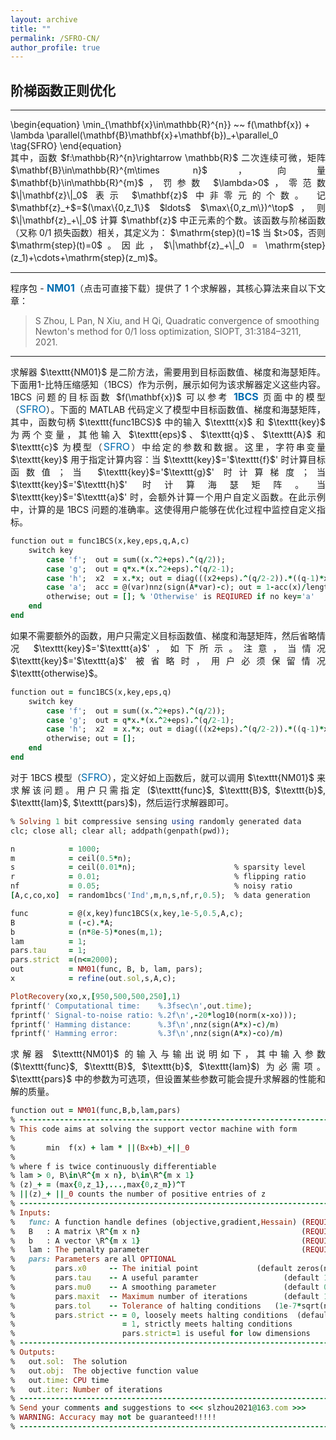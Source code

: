 ```yaml
---
layout: archive
title: ""   
permalink: /SFRO-CN/
author_profile: true
---
```


<style>
a:link {
  text-decoration: none;
}

a:visited {
  text-decoration: none;
}

a:hover {
  text-decoration: underline;
}

a:active {
  text-decoration: underline;
}
</style>


##  阶梯函数正则优化
---

<p style="line-height: 1;"></p>
\begin{equation}
\min_{\mathbf{x}\in\mathbb{R}^{n}} ~~  f(\mathbf{x}) + \lambda \parallel(\mathbf{B}\mathbf{x}+\mathbf{b})_+\parallel_0  \tag{SFRO}
\end{equation}

<div style="text-align:justify;">
其中，函数 $f:\mathbb{R}^{n}\rightarrow \mathbb{R}$ 二次连续可微，矩阵 $\mathbf{B}\in\mathbb{R}^{m\times n}$，向量 $\mathbf{b}\in\mathbb{R}^{m}$，罚参数 $\lambda>0$，零范数 $\|\mathbf{z}\|_0$ 表示 $\mathbf{z}$ 中非零元的个数。 记 $\mathbf{z}_+$=$(\max\{0,z_1\}$ $ldots$ $\max\{0,z_m\})^\top$，则 $\|\mathbf{z}_+\|_0$ 计算 $\mathbf{z}$ 中正元素的个数。该函数与阶梯函数（又称 0/1 损失函数）相关，其定义为： $\mathrm{step}(t)=1$ 当 $t>0$，否则 $\mathrm{step}(t)=0$。因此，$\|\mathbf{z}_+\|_0 = \mathrm{step}(z_1)+\cdots+\mathrm{step}(z_m)$。  
</div>
 
<!-- ## <span style="color:#8C8C8C"> The solver and its demonstration </span> -->

---
<div style="text-align:justify;"> 
程序包 - <a style="font-size: 16px; font-weight: bold;color:#006DB0" href="\files\SFROpack.zip" target="_blank">NM01</a>（点击可直接下载）提供了 1 个求解器，其核心算法来自以下文章：  
</div>

> <span style="font-size: 14px"> S Zhou, L Pan, N Xiu,  and H Qi, Quadratic convergence of smoothing Newton's method for 0/1 loss optimization, SIOPT, 31:3184–3211, 2021. </span>

---
<div style="text-align:justify;">  
求解器 $\texttt{NM01}$ 是二阶方法，需要用到目标函数值、梯度和海瑟矩阵。下面用1-比特压缩感知（1BCS）作为示例，展示如何为该求解器定义这些内容。 1BCS 问题的目标函数 $f(\mathbf{x})$ 可以参考 <a style="font-size: 16px; font-weight: bold; color:#006DB0" href="https://sparseopt-cn.github.io/1BCS/" target="_blank">1BCS</a> 页面中的模型（<a style="font-size: 16px;color:#006DB0" href="https://sparseopt-cn.github.io/1BCS/" target="_blank">SFRO</a>）。下面的 MATLAB 代码定义了模型中目标函数值、梯度和海瑟矩阵，其中，函数句柄 $\texttt{func1BCS}$ 中的输入 $\texttt{x}$ 和 $\texttt{key}$ 为两个变量，其他输入 $\texttt{eps}$、$\texttt{q}$、$\texttt{A}$ 和 $\texttt{c}$ 为模型（<a style="font-size: 16px;color:#006DB0" href="https://sparseopt-cn.github.io/1BCS/" target="_blank">SFRO</a>）中给定的参数和数据。这里，字符串变量 $\texttt{key}$ 用于指定计算内容：当 $\texttt{key}$='$\texttt{f}$' 时计算目标函数值；当 $\texttt{key}$='$\texttt{g}$' 时计算梯度；当 $\texttt{key}$='$\texttt{h}$' 时计算海瑟矩阵。当 $\texttt{key}$='$\texttt{a}$' 时，会额外计算一个用户自定义函数。在此示例中，计算的是 1BCS 问题的准确率。这使得用户能够在优化过程中监控自定义指标。  
</div>
<p style="line-height: 1;"></p>

```ruby
function out = func1BCS(x,key,eps,q,A,c) 
    switch key   
        case 'f';  out = sum((x.^2+eps).^(q/2));
        case 'g';  out = q*x.*(x.^2+eps).^(q/2-1); 
        case 'h';  x2  = x.*x; out = diag(((x2+eps).^(q/2-2)).*((q-1)*x2+eps)); 
        case 'a';  acc = @(var)nnz(sign(A*var)-c); out = 1-acc(x)/length(c);
        otherwise; out = []; % 'Otherwise' is REQIURED if no key='a'
    end    
end
```

<div style="text-align:justify;">  
如果不需要额外的函数，用户只需定义目标函数值、梯度和海瑟矩阵，然后省略情况 $\texttt{key}$='$\texttt{a}$'，如下所示。注意，当情况 $\texttt{key}$='$\texttt{a}$' 被省略时，用户必须保留情况 $\texttt{otherwise}$。
</div>
<p style="line-height: 1;"></p>

```ruby
function out = func1BCS(x,key,eps,q) 
    switch key   
        case 'f';  out = sum((x.^2+eps).^(q/2));
        case 'g';  out = q*x.*(x.^2+eps).^(q/2-1); 
        case 'h';  x2  = x.*x; out = diag(((x2+eps).^(q/2-2)).*((q-1)*x2+eps)); 
        otherwise; out = [];  
    end    
end
```

<div style="text-align:justify;">
对于 1BCS 模型（<a style="font-size: 16px;color:#006DB0" href="https://sparseopt-cn.github.io/1BCS/" target="_blank">SFRO</a>），定义好如上函数后，就可以调用 $\texttt{NM01}$ 来求解该问题。用户只需指定 ($\texttt{func}$, $\texttt{B}$, $\texttt{b}$, $\texttt{lam}$, $\texttt{pars}$)，然后运行求解器即可。
</div>

<p style="line-height: 1;"></p>

```ruby
% Solving 1 bit compressive sensing using randomly generated data 
clc; close all; clear all; addpath(genpath(pwd));

n            = 1000; 
m            = ceil(0.5*n);
s            = ceil(0.01*n);                      % sparsity level
r            = 0.01;                              % flipping ratio
nf           = 0.05;                              % noisy ratio
[A,c,co,xo]  = random1bcs('Ind',m,n,s,nf,r,0.5);  % data generation

func         = @(x,key)func1BCS(x,key,1e-5,0.5,A,c);
B            = (-c).*A;
b            = (n*8e-5)*ones(m,1);
lam          = 1;
pars.tau     = 1;  
pars.strict  =(n<=2000); 
out          = NM01(func, B, b, lam, pars); 
x            = refine(out.sol,s,A,c);

PlotRecovery(xo,x,[950,500,500,250],1)
fprintf(' Computational time:    %.3fsec\n',out.time);
fprintf(' Signal-to-noise ratio: %.2f\n',-20*log10(norm(x-xo)));
fprintf(' Hamming distance:      %.3f\n',nnz(sign(A*x)-c)/m)
fprintf(' Hamming error:         %.3f\n',nnz(sign(A*x)-co)/m)
```

<div style="text-align:justify;">
求解器 $\texttt{NM01}$ 的输入与输出说明如下，其中输入参数 ($\texttt{func}$, $\texttt{B}$, $\texttt{b}$, $\texttt{lam}$) 为必需项。$\texttt{pars}$ 中的参数为可选项，但设置某些参数可能会提升求解器的性能和解的质量。 
</div>

<p style="line-height: 1;"></p>

```ruby
function out = NM01(func,B,b,lam,pars)
% -------------------------------------------------------------------------
% This code aims at solving the support vector machine with form
%
%       min  f(x) + lam * ||(Bx+b)_+||_0
%
% where f is twice continuously differentiable
% lam > 0, B\in\R^{m x n}, b\in\R^{m x 1}
% (z)_+ = (max{0,z_1},...,max{0,z_m})^T
% ||(z)_+ ||_0 counts the number of positive entries of z
% -------------------------------------------------------------------------
% Inputs:
%   func: A function handle defines (objective,gradient,Hessain) (REQUIRED)
%   B   : A matrix \R^{m x n}                                    (REQUIRED)      
%   b   : A vector \R^{m x 1}                                    (REQUIRED)
%   lam : The penalty parameter                                  (REQUIRED)
%   pars: Parameters are all OPTIONAL
%         pars.x0     -- The initial point             (default zeros(n,1))
%         pars.tau    -- A useful paramter                   (default 1.00)
%         pars.mu0    -- A smoothing parameter               (default 0.01)
%         pars.maxit  -- Maximum number of iterations        (default 1000)  
%         pars.tol    -- Tolerance of halting conditions   (1e-7*sqrt(n*m)) 
%         pars.strict -- = 0, loosely meets halting conditions  (default 0)
%                        = 1, strictly meets halting conditions  
%                        pars.strict=1 is useful for low dimensions                           
% -------------------------------------------------------------------------
% Outputs:
%   out.sol:  The solution 
%   out.obj:  The objective function value
%   out.time: CPU time
%   out.iter: Number of iterations
% -------------------------------------------------------------------------
% Send your comments and suggestions to <<< slzhou2021@163.com >>>                                  
% WARNING: Accuracy may not be guaranteed!!!!!  
% -------------------------------------------------------------------------
```
